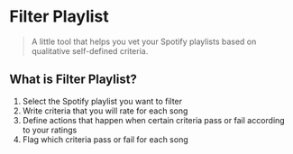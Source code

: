 # Filter Playlist

> A little tool that helps you vet your Spotify playlists based on qualitative self-defined criteria.

## What is Filter Playlist?

1. Select the Spotify playlist you want to filter
2. Write criteria that you will rate for each song
3. Define actions that happen when certain criteria pass or fail according to your ratings
4. Flag which criteria pass or fail for each song
